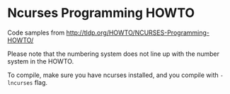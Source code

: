 # Ncurses Programming HOWTO

Code samples from http://tldp.org/HOWTO/NCURSES-Programming-HOWTO/

Please note that the numbering system does not line up with the number system in the HOWTO.

To compile, make sure you have ncurses installed, and you compile with `-lncurses` flag.

